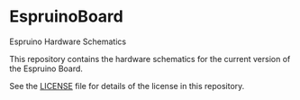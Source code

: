 EspruinoBoard
============

Espruino Hardware Schematics

This repository contains the hardware schematics for the current version of the Espruino Board.

See the [LICENSE](LICENSE) file for details of the license in this repository.

